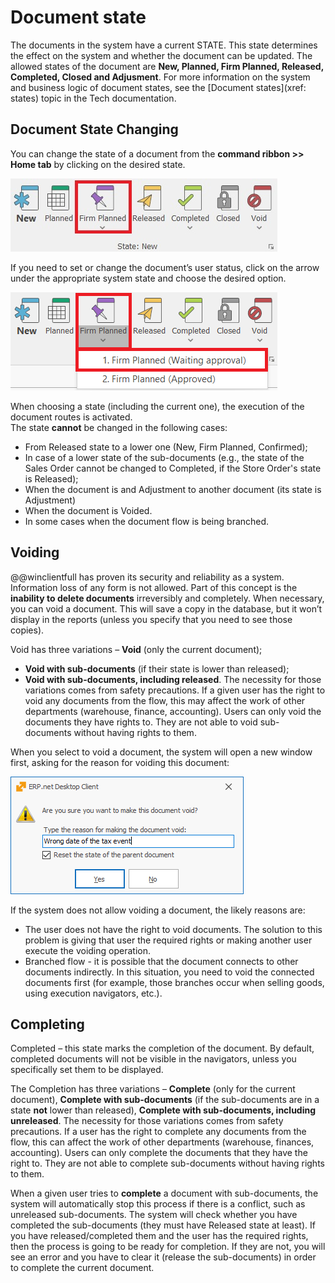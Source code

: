 # Document state
The documents in the system have a current STATE. This state determines the effect on the system and whether the document can be updated. The allowed states of the document are **New, Planned, Firm Planned, Released, Completed, Closed and Adjusment**. For more information on the system and business logic of document states, see the [Document states](xref: states) topic in the Tech documentation.


## Document State Changing

You can change the state of a document from the <b>command ribbon >> Home tab</b> by clicking on the desired state.
	
![Document State](pictures/document-state.png)
 
If you need to set or change the document’s user status, click on the arrow under the appropriate system state and choose the desired option.

![User status](pictures/user-status.png)

When choosing a state (including the current one), the execution of the document routes is activated.<br>
The state **cannot** be changed in the following cases:<br>
- From Released state to a lower one (New, Firm Planned, Confirmed);<br>
- In case of a lower state of the sub-documents (e.g., the state of the Sales Order cannot be changed to Completed, if the Store Order's state is Released);<br>
- When the document is and Adjustment to another document (its state is Adjustment) <br>
- When the document is Voided.
- In some cases when the document flow is being branched.

## Voiding

@@winclientfull has proven its security and reliability as a system. Information loss of any form is not allowed. Part of this concept is the <b>inability to delete documents</b> irreversibly and completely. When necessary, you can void a document. This will save a copy in the database, but it won’t display in the reports (unless you specify that you need to see those copies).

Void has three variations 
– **Void** (only the current document);
- **Void with sub-documents** (if their state is lower than released); 
- **Void with sub-documents, including released**. 
The necessity for those variations comes from safety precautions. If a given user has the right to void any documents from the flow, this may affect the work of other departments (warehouse, finance, accounting). Users can only void the documents they have rights to. They are not able to void sub-documents without having rights to them. 
	
When you select to void a document, the system will open a new window first, asking for the reason for voiding this document:

![Void](pictures/void.png)

If the system does not allow voiding a document, the likely reasons are: <br>
-	The user does not have the right to void documents. The solution to this problem is giving that user the required rights or making another user execute the voiding operation. <br>
-	Branched flow - it is possible that the document connects to other documents indirectly. In this situation, you need to void the connected documents first (for example, those branches occur when selling goods, using execution navigators, etc.). 

## Completing

Completed – this state marks the completion of the document. By default, completed documents will not be visible in the navigators, unless you specifically set them to be displayed.<br> 

The Completion has three variations – <b>Complete</b>  (only for the current document), <b>Complete with sub-documents</b>  (if the sub-documents are in a state <b>not</b> lower than released), <b>Complete with sub-documents, including unreleased</b>. The necessity for those variations comes from safety precautions. If a user has the right to complete any documents from the flow, this can affect the work of other departments (warehouse, finances, accounting). Users can only complete the documents that they have the right to. They are not able to complete sub-documents without having rights to them.<br>

When a given user tries to <b>complete</b> a document with sub-documents, the system will automatically stop this process if there is a conflict, such as unreleased sub-documents. The system will check whether you have completed the sub-documents (they must have Released state at least). If you have released/completed them and the user has the required rights, then the process is going to be ready for completion. If they are not, you will see an error and you have to clear it (release the sub-documents) in order to complete the current document.

